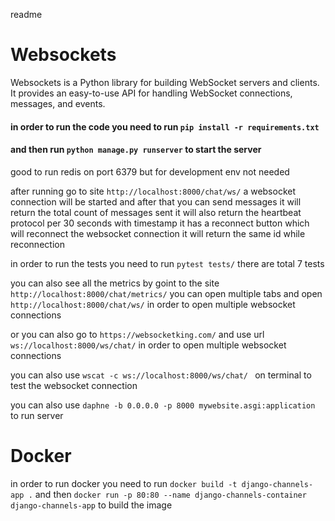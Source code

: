 readme

# Websockets

 Websockets is a Python library for building WebSocket servers and clients. It provides an easy-to-use API for handling WebSocket connections, messages, and events.

#### in order to run the code you need to run `pip install -r requirements.txt`
#### and then run `python manage.py runserver` to start the server

good to run redis on port 6379
but for development env not needed

after running go to site `http://localhost:8000/chat/ws/` 
a websocket connection will be started and after that you can send messages 
it will return the total count of messages sent 
it will also return the heartbeat protocol per 30 seconds with timestamp
it has a reconnect button which will reconnect the websocket connection 
it will return the same id while reconnection

in order to run the tests you need to run `pytest tests/`
there are total 7 tests 


you can also see all the metrics by goint to the site `http://localhost:8000/chat/metrics/`
you can open multiple tabs and open `http://localhost:8000/chat/ws/` in order to open multiple websocket connections

or you can also go to `https://websocketking.com/` and use url `ws://localhost:8000/ws/chat/`
in order to open multiple websocket connections

you can also use `wscat -c ws://localhost:8000/ws/chat/ ` on terminal to test the websocket connection


you can also use `daphne -b 0.0.0.0 -p 8000 mywebsite.asgi:application` to run server

# Docker

in order to run docker you need to run `docker build -t django-channels-app .` 
and then `docker run -p 80:80 --name django-channels-container django-channels-app`
to build the image
